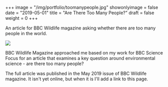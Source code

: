 +++
image = "/img/portfolio/toomanypeople.jpg"
showonlyimage = false
date = "2019-05-01"
title = "Are There Too Many People?"
draft = false
weight = 0
+++

An article for BBC Wildlife magazine asking whether there are too many people in the world.

<!--more-->

![](/img/portfolio/toomanypeople.jpg)

BBC Wildlife Magazine approached me based on my work for BBC Science Focus for an article that examines a key question around environmental science - are there too many people?

The full article was published in the May 2019 issue of BBC Wildlife magazine. It isn't yet online, but when it is I'll add a link to this page.